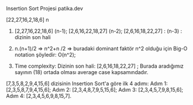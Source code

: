 Insertion Sort Projesi
patika.dev

[22,27,16,2,18,6]       n

1.  [2,27,16,22,18,6]   (n-1);
    [2,6,16,22,18,27]   (n-2);
    [2,6,16,18,22,27] : (n-3) : dizinin son hali
    
2.  n.(n+1)/2 => n^2+n /2 => buradaki dominant faktör n^2 olduğu için Big-O notation şöyledir: O(n^2);

3.  Time complexity: 
      Dizinin son hali: [2,6,16,18,22,27] ;
      Burada aradığımız sayının (18) ortada olması average case kapsamındadır.
      
[7,3,5,8,2,9,4,15,6] dizisinin Insertion Sort'a göre ilk 4 adımı:
  Adım 1: [2,3,5,8,7,9,4,15,6];
  Adım 2: [2,3,4,8,7,9,5,15,6];
  Adım 3: [2,3,4,5,7,9,8,15,6];
  Adım 4: [2,3,4,5,6,9,8,15,7].
